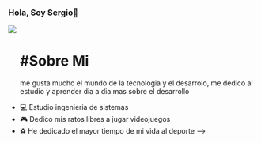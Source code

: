 ### Hola, Soy Sergio👋

<img src="https://github.com/SergioVargas22/SergioVargas22/assets/159498885/98fb0e33-50cd-4894-afd5-20e86a21fefa">

<ol>
<h1>#Sobre Mi</h1>
<p>me gusta mucho el mundo de la tecnologia y el desarrolo, me dedico al estudio y aprender dia a dia mas sobre el desarrollo </p>
</ol>

- 💻 Estudio ingenieria de sistemas 
- 🎮 Dedico mis ratos libres a jugar videojuegos 
- ⚽ He dedicado el mayor tiempo de mi vida al deporte
-->
